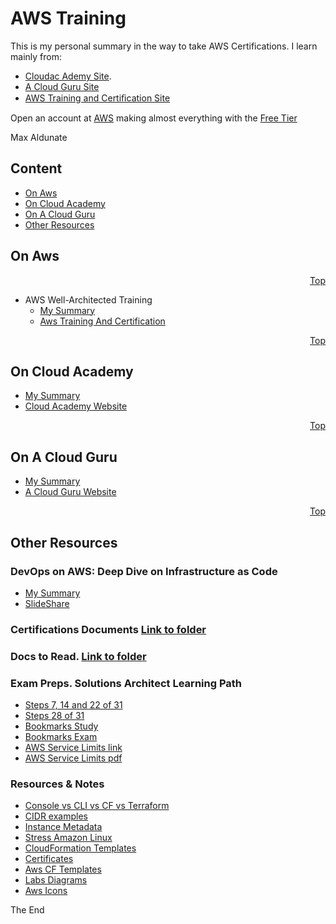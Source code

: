 # AWS Training
<a id="top" />

This is my personal summary in the way to take AWS Certifications. I learn mainly from:
* [Cloudac Ademy Site](https://cloudacademy.com).
* [A Cloud Guru Site](https://acloud.guru/)
* [AWS Training and Certiﬁcation Site](https://www.aws.training/)

Open an account at [AWS](https://aws.amazon.com/) making almost everything with the [Free Tier](https://aws.amazon.com/free/?sc_channel=PS&sc_campaign=acquisition_ES&sc_publisher=google&sc_medium=english_cloud_computing_b&sc_content=aws_free_e&sc_detail=aws%20free%20tier&sc_category=cloud_computing&sc_segment=188901415348&sc_matchtype=e&sc_country=ES&s_kwcid=AL!4422!3!188901415348!e!!g!!aws%20free%20tier&ef_id=WSnR_gAAAE3x8yoC:20171223121010:s)

Max Aldunate

## Content

* [On Aws](#aws)
* [On Cloud Academy](#cloudacademy)
* [On A Cloud Guru](#acloudguru)
* [Other Resources](#other)

<a id="aws"></a>

## On Aws
<p align="right"><a href="#top">Top</a></p>

* AWS Well-Architected Training 
  * [My Summary](02-aws/aws-well-architected-training)
  * [Aws Training And Certification](https://www.aws.training/transcript/curriculumplayer?transcriptId=7pGhstV90E2g0kMQPRm6kg2)

<p align="right"><a href="#top">Top</a></p>

<a id="cloudacademy"></a>

## On Cloud Academy
* [My Summary](03-cloud-academy/readme.md)
* [Cloud Academy Website](https://cloudacademy.com/)

<p align="right"><a href="#top">Top</a></p>

<a id="acloudguru"></a>

## On A Cloud Guru
* [My Summary](04-a-cloud-guru/readme.md)
* [A Cloud Guru Website](https://acloud.guru/)

<p align="right"><a href="#top">Top</a></p>


<a id="other"></a>
## Other Resources

### DevOps on AWS: Deep Dive on Infrastructure as Code
* [My Summary](01-others/devops-on-AWS.deep-dive-on-infrastructure-as-code)
* [SlideShare](https://www.slideshare.net/AmazonWebServices/devops-on-aws-deep-dive-on-infrastructure-as-code)

### Certifications Documents [Link to folder](05-other-resources/Certifications-Docs)

### Docs to Read. [Link to folder](05-other-resources/docs-to-read)

### Exam Preps. Solutions Architect Learning Path
* [Steps 7, 14 and 22 of 31](05-other-resources/exam-preps/07.14.22-of-31-2017-exam-prep/Readme.md)
* [Steps 28 of 31](05-other-resources/exam-preps/28-of-31-2017-exam-primer/Readme.md)
* [Bookmarks Study](05-other-resources/exam-preps/BookMarksStudy.md)
* [Bookmarks Exam](05-other-resources/exam-preps/BookMarksExam.md)
* [AWS Service Limits link](https://docs.aws.amazon.com/general/latest/gr/aws_service_limits.html)
* [AWS Service Limits pdf](05-other-resources/exam-preps/AWS-Service-Limits.pdf)

### Resources & Notes
* [Console vs CLI vs CF vs Terraform](05-other-resources/resources/AWS.-Console-vs-CLI-vs-CloudFormation-vs-SDK-vs-Terraform.md)
* [CIDR examples](05-other-resources/resources/CIDR-Examples.md)
* [Instance Metadata](05-other-resources/resources/Instance-Metadada.md)
* [Stress Amazon Linux](05-other-resources/resources/Stress-on-amazon-linux.md)
* [CloudFormation Templates](05-other-resources/resources/cloudFormationTemplates)
* [Certificates](05-other-resources/resources/certificates)
* [Aws CF Templates](05-other-resources/resources/aws-template-samples)
* [Labs Diagrams](05-other-resources/resources/aws-diagrams)
* [Aws Icons](https://aws.amazon.com/architecture/icons/)

The End